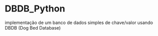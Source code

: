 # DBDB_Python
implementação de um banco de dados simples de chave/valor usando DBDB (Dog Bed Database)
